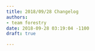 ```yaml
---
title: 2018/09/28 Changelog
authors:
- team forestry
date: 2018-09-28 03:19:04 -1100
draft: true

---
```

